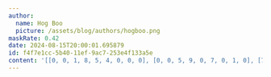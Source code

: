 ```yaml
---
author:
  name: Hog Boo
  picture: /assets/blog/authors/hogboo.png
maskRate: 0.42
date: 2024-08-15T20:00:01.695879
id: f4f7e1cc-5b40-11ef-9ac7-253e4f133a5e
content: '[[0, 0, 1, 8, 5, 4, 0, 0, 0], [0, 0, 5, 9, 0, 7, 0, 1, 0], [7, 6, 0, 0, 3, 2, 0, 9, 4], [9, 7, 2, 4, 8, 6, 0, 0, 1], [8, 3, 6, 7, 0, 5, 9, 0, 0], [5, 1, 4, 0, 9, 0, 0, 8, 6], [6, 2, 3, 5, 0, 8, 1, 0, 0], [1, 8, 0, 0, 2, 0, 4, 0, 5], [0, 5, 0, 0, 0, 0, 8, 0, 3]]'
---
```

